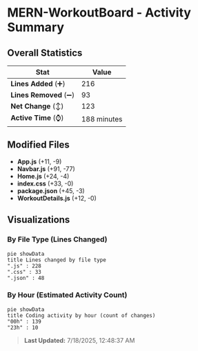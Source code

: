 # MERN-WorkoutBoard - Activity Summary 

## Overall Statistics

| Stat                   | Value                                                             |
| ---------------------- | ----------------------------------------------------------------- |
| **Lines Added** (➕)   | 216                                          |
| **Lines Removed** (➖) | 93                                        |
| **Net Change** (↕)    | 123                |
| **Active Time** (⌚)   | 188 minutes |


## Modified Files
- **App.js** (+11, -9)
- **Navbar.js** (+91, -77)
- **Home.js** (+24, -4)
- **index.css** (+33, -0)
- **package.json** (+45, -3)
- **WorkoutDetails.js** (+12, -0)

## Visualizations

### By File Type (Lines Changed)

```mermaid
pie showData
title Lines changed by file type
".js" : 228
".css" : 33
".json" : 48
```

### By Hour (Estimated Activity Count)

```mermaid
pie showData
title Coding activity by hour (count of changes)
"00h" : 139
"23h" : 10
```


> **Last Updated:** 7/18/2025, 12:48:37 AM